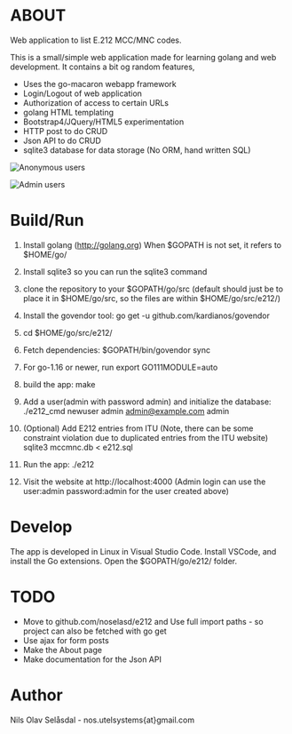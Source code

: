 ABOUT
====
Web application to list E.212 MCC/MNC codes. 

This is a small/simple web application made for learning golang and
web development. It contains a bit og random features,

* Uses the go-macaron webapp framework
* Login/Logout of web application
* Authorization of access to certain URLs
* golang HTML templating
* Bootstrap4/JQuery/HTML5 experimentation
* HTTP post to do CRUD
* Json API to do CRUD
* sqlite3 database for data storage (No ORM, hand written SQL)

![Anonymous users](https://i.imgur.com/vhbBmaJ.png)

![Admin users](https://i.imgur.com/nodnCpc.png)


Build/Run
=========
1. Install golang (http://golang.org)
    When $GOPATH is not set, it refers to $HOME/go/

2. Install sqlite3 so you can run the sqlite3 command

3. clone the repository to your $GOPATH/go/src
   (default should just be to place it in $HOME/go/src, so the files are 
   within $HOME/go/src/e212/)

4. Install the govendor tool:
   go get -u github.com/kardianos/govendor

5. cd $HOME/go/src/e212/

6. Fetch dependencies:
    $GOPATH/bin/govendor sync

7. For go-1.16 or newer, run 
   export GO111MODULE=auto

8. build the app:
    make

9. Add a user(admin with password admin)  and initialize the database:
    ./e212_cmd newuser admin admin@example.com admin

10. (Optional) Add E212 entries from ITU (Note, there can be some constraint violation
              due to duplicated entries from the ITU website)
    sqlite3 mccmnc.db < e212.sql

11. Run the app:
    ./e212

12. Visit the website at http://localhost:4000
    (Admin login can use the user:admin password:admin for the user created above)

Develop
=======
The app is developed in Linux in Visual Studio Code.
Install VSCode, and install the Go extensions.
Open the $GOPATH/go/e212/ folder.

TODO
====
* Move to github.com/noselasd/e212 and Use full import paths -
so project can also be fetched with go get
* Use ajax for form posts
* Make the About page
* Make documentation for the Json API


Author
======
Nils Olav Selåsdal - nos.utelsystems{at}gmail.com

